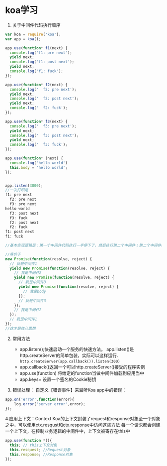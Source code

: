 # koa学习

1. 关于中间件代码执行顺序
````javascript
var koa = require('koa');
var app = koa();

app.use(function* f1(next) {
  console.log('f1: pre next');
  yield next;
  console.log('f1: post next');
  yield next;
  console.log('f1: fuck');
});

app.use(function* f2(next) {
  console.log('  f2: pre next');
  yield next;
  console.log('  f2: post next');
  yield next;
  console.log('  f2: fuck');
});

app.use(function* f3(next) {
  console.log('  f3: pre next');
  yield next;
  console.log('  f3: post next');
  yield next;
  console.log('  f3: fuck');
});

app.use(function* (next) {
  console.log('hello world')
  this.body = 'hello world';
});


app.listen(3000);
//一次打印是
f1: pre next
  f2: pre next
  f3: pre next
hello world
  f3: post next
  f3: fuck
  f2: post next
  f2: fuck
f1: post next
f1: fuck

//基本实现逻辑是：第一个中间件代码执行一半停下了，然后执行第二个中间件；第二个中间件执行一半停下，执行第三个中间件；。。。。然后，第一个中间件等待第二个中间件执行，第二个中间件等待第三个中间件，，，，第三个中间件全部执行完毕，第二个中间件继续执行后面的代码，第二个中间件代码全部执行完毕，执行第一个中间件代码，完后结束。

//等价于
new Promise(function(resolve, reject) {
  // 我是中间件1
  yield new Promise(function(resolve, reject) {
    // 我是中间件2
    yield new Promise(function(resolve, reject) {
      // 我是中间件3
      yield new Promise(function(resolve, reject) {
        // 我是body
      });
      // 我是中间件3
    });
    // 我是中间件2
  });
  // 我是中间件1
});
//这才是核心思想
````

2. 常用方法
    * app.listen();快速启动一个服务的快速方法。 app.listen()是http.createServer的简单包装，实际可以这样运行. `http.createServer(app.callback()).listen(300)`
    * app.callback()返回一个可以http.createServer()接受的程序实例
    * app.use(function) 将给定的function当做中间件加载到应用当中
    * app.keys= 设置一个签名的Cookie秘钥

3. 错误处理：
    自定义【错误事件】来监听Koa app中的错误：
````javascript
app.on('error',function(error){
    log.error('server error',error);
});
````

4.应用上下文：Context
  Koa的上下文封装了request和response对象至一个对象之中，可以使用ctx.resqust和ctx.response中访问这些方法
  每一个请求都会创建一个上下文，在控制业务逻辑的中间件中，上下文被寄存在this中
  ````javascript
  app.use(function *(){
    this; // this上下文对象
    this.resquest; //Request对象
    this.response; //Response对象
  });
  ````


